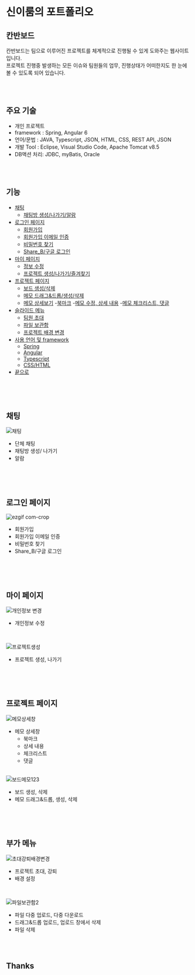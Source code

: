 # 신이룸의 포트폴리오
## 칸반보드

칸반보드는 팀으로 이루어진 프로젝트를 체계적으로 진행될 수 있게 도와주는 웹사이트입니다. <br>
프로젝트 진행중 발생하는 모든 이슈와 팀원들의 업무, 진행상태가 어떠한지도 한 눈에 볼 수 있도록 되어 있습니다.<br>

<br>
<br>

## 주요 기술
- 개인 프로젝트
- framework : Spring, Angular 6 
- 언어/문법 : JAVA, Typescript, JSON, HTML, CSS, REST API, JSON
- 개발 Tool : Eclipse, Visual Studio Code, Apache Tomcat v8.5
- DB액션 처리: JDBC, myBatis, Oracle

<br>
<br>

## 기능
- [채팅](#채팅)
  - [채팅방 생성/나가기/알람](#채팅)
- [로그인 페이지](#로그인-페이지)
  - [회원가입](#로그인-페이지)
  - [회원가입 이메일 인증](#로그인-페이지)
  - [비밀번호 찾기](#로그인-페이지)
  - [Share_B/구글 로그인](#로그인-페이지)
- [마이 페이지](#마이-페이지)
  - [정보 수정](#마이-페이지)
  - [프로젝트 생성/나가기/즐겨찾기](#마이-페이지)
- [프로젝트 페이지](#프로젝트-페이지)
  - [보드 생성/삭제](#프로젝트-페이지)
  - [메모 드래그&드롭/생성/삭제](#프로젝트-페이지)
  - [메모 상세보기](#메모-상세보기)
    -[북마크](#메모-상세보기)
    -[메모 수정, 상세 내용](#메모-상세보기)
    -[메모 체크리스트, 댓글](#메모-상세보기)
- [슬라이드 메뉴](#부가-메뉴) 
  - [팀원 초대](#부가-메뉴)
  - [파일 보관함](#부가-메뉴)
  - [프로젝트 배경 변경](#부가-메뉴)
- [사용 언어 및 framework](#스킬)
  - [Spring](#스프링)
  - [Angular](#앵귤러)
  - [Typescript](#타입스크립트)
  - [CSS/HTML](#디자인)
- [끝으로](#끝)

<br>
<br>
<br>

## 채팅
![채팅](https://user-images.githubusercontent.com/58598810/78499974-d290fc80-778e-11ea-97b0-a4c47825d50e.gif)
- 단체 채팅
- 채팅방 생성/ 나가기
- 알람

<br>
<br>
<br>

## 로그인 페이지
![ezgif com-crop](https://user-images.githubusercontent.com/58598810/78500038-31567600-778f-11ea-87f3-1ac3716b92fc.gif)
- 회원가입
- 회원가입 이메일 인증
- 비밀번호 찾기
- Share_B/구글 로그인

<br>
<br>
<br>

## 마이 페이지
![개인정보 변경](https://user-images.githubusercontent.com/58598810/78500047-459a7300-778f-11ea-9351-acf431248f95.gif)
- 개인정보 수정

  <br>
  
![프로젝트생성](https://user-images.githubusercontent.com/58598810/78503053-3f13f780-779f-11ea-9acd-33ee349eacce.gif)
- 프로젝트 생성, 나가기

<br>
<br>
<br>

## 프로젝트 페이지
![메모상세창](https://user-images.githubusercontent.com/58598810/78502473-4be31c00-779c-11ea-9577-b0738e790faa.gif)
- 메모 상세창
  - 북마크
  - 상세 내용
  - 체크리스트
  - 댓글
  <br>
![보드메모123](https://user-images.githubusercontent.com/58598810/78502625-fb1ff300-779c-11ea-9ab9-f2a793d7dbdd.gif)
- 보드 생성, 삭제
- 메모 드래그&드롭, 생성, 삭제

<br>
<br>
<br>

## 부가 메뉴
![초대강퇴배경변경](https://user-images.githubusercontent.com/58598810/78502700-53ef8b80-779d-11ea-8272-9a0558e6bab4.gif)
- 프로젝트 초대, 강퇴
- 배경 설정

<br>

![파일보관함2](https://user-images.githubusercontent.com/58598810/78503078-69fe4b80-779f-11ea-9d39-95ecee61e0ed.gif)
- 파일 다중 업로드, 다중 다운로드
- 드래그&드롭 업로드, 업로드 창에서 삭제
- 파일 삭제

<br>
<br>

## Thanks
